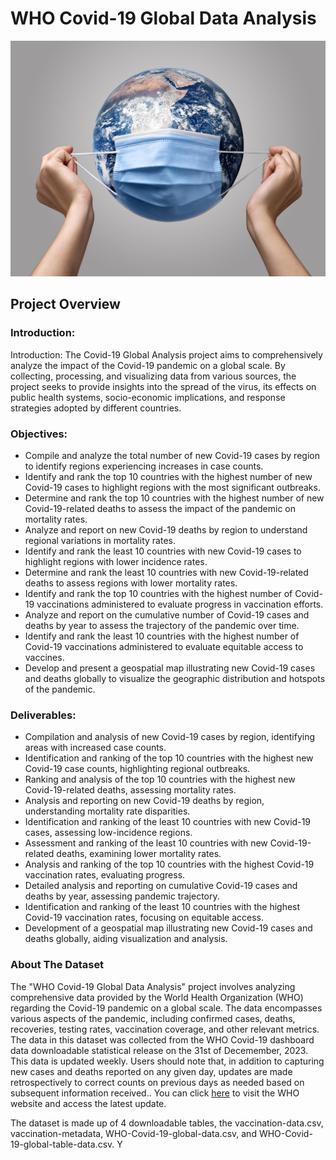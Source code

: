 # WHO Covid-19 Global Data Analysis
![](WHO_Codid-19_image.jpg)





## Project Overview

### Introduction:
 Introduction:
The Covid-19 Global Analysis project aims to comprehensively analyze the impact of the Covid-19 pandemic on a global scale. By collecting, processing, and visualizing data from various sources, the project seeks to provide insights into the spread of the virus, its effects on public health systems, socio-economic implications, and response strategies adopted by different countries.


### Objectives:
- Compile and analyze the total number of new Covid-19 cases by region to identify regions experiencing increases in case counts.
- Identify and rank the top 10 countries with the highest number of new Covid-19 cases to highlight regions with the most significant outbreaks.
- Determine and rank the top 10 countries with the highest number of new Covid-19-related deaths to assess the impact of the pandemic on mortality rates.
- Analyze and report on new Covid-19 deaths by region to understand regional variations in mortality rates.
- Identify and rank the least 10 countries with new Covid-19 cases to highlight regions with lower incidence rates.
- Determine and rank the least 10 countries with new Covid-19-related deaths to assess regions with lower mortality rates.
- Identify and rank the top 10 countries with the highest number of Covid-19 vaccinations administered to evaluate progress in vaccination efforts.
- Analyze and report on the cumulative number of Covid-19 cases and deaths by year to assess the trajectory of the pandemic over time.
- Identify and rank the least 10 countries with the highest number of Covid-19 vaccinations administered to evaluate equitable access to vaccines.
- Develop and present a geospatial map illustrating new Covid-19 cases and deaths globally to visualize the geographic distribution and hotspots of the pandemic.

### Deliverables:
- Compilation and analysis of new Covid-19 cases by region, identifying areas with increased case counts.
- Identification and ranking of the top 10 countries with the highest new Covid-19 case counts, highlighting regional outbreaks.
- Ranking and analysis of the top 10 countries with the highest new Covid-19-related deaths, assessing mortality rates.
- Analysis and reporting on new Covid-19 deaths by region, understanding mortality rate disparities.
- Identification and ranking of the least 10 countries with new Covid-19 cases, assessing low-incidence regions.
- Assessment and ranking of the least 10 countries with new Covid-19-related deaths, examining lower mortality rates.
- Analysis and ranking of the top 10 countries with the highest Covid-19 vaccination rates, evaluating progress.
- Detailed analysis and reporting on cumulative Covid-19 cases and deaths by year, assessing pandemic trajectory.
- Identification and ranking of the least 10 countries with the highest Covid-19 vaccination rates, focusing on equitable access.
- Development of a geospatial map illustrating new Covid-19 cases and deaths globally, aiding visualization and analysis.



### About The Dataset
The "WHO Covid-19 Global Data Analysis" project involves analyzing comprehensive data provided by the World Health Organization (WHO) regarding the Covid-19 pandemic on a global scale. The data encompasses various aspects of the pandemic, including confirmed cases, deaths, recoveries, testing rates, vaccination coverage, and other relevant metrics. The data in this dataset was collected from the WHO Covid-19 dashboard data downloadable statistical release on the 31st of Decemember, 2023. This data is updated weekly. Users should note that, in addition to capturing new cases and deaths reported on any given day, updates are made retrospectively to correct counts on previous days as needed based on subsequent information received.. You can click [here](https://data.who.int/dashboards/covid19/data) to visit the WHO website and access the latest update.

The dataset is made up of 4 downloadable tables, the vaccination-data.csv, vaccination-metadata, WHO-Covid-19-global-data.csv, and WHO-Covid-19-global-table-data.csv. Y

